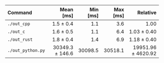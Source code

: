 | Command | Mean [ms] | Min [ms] | Max [ms] | Relative |
|:---|---:|---:|---:|---:|
| `./out_cpp` | 1.5 ± 0.4 | 1.1 | 3.6 | 1.00 |
| `./out_c` | 1.6 ± 0.5 | 1.1 | 6.4 | 1.03 ± 0.40 |
| `./out_rust` | 1.8 ± 0.4 | 1.4 | 6.9 | 1.18 ± 0.40 |
| `./out_python.py` | 30349.3 ± 146.6 | 30098.5 | 30518.1 | 19951.96 ± 4620.92 |
